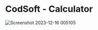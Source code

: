 # CodSoft - Calculator

![Screenshot 2023-12-16 005105](https://github.com/saudmomin786/CODSOFT3/assets/153200210/71976b70-7b9d-4707-84cd-8974af5c6650)
